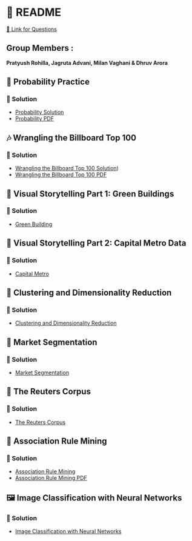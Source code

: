# 📘 README 

[🔗 Link for Questions](https://github.com/jgscott/STA380/tree/master/exercises)

## Group Members :
**Pratyush Rohilla, Jagruta Advani, Milan Vaghani & Dhruv Arora**


## 🎲 Probability Practice

### 📝 Solution 
- [Probability Solution](1.%20Probability%20practice/Question%201.Rmd)
- [Probability PDF](1.%20Probability%20practice/Question%201.pdf)


## 🎶 Wrangling the Billboard Top 100
### 📝 Solution
- [Wrangling the Billboard Top 100 Solution](2.%20Wrangling%20the%20Billboard%20Top%20100/Q2_ML.Rmd))
- [Wrangling the Billboard Top 100 PDF](2.%20Wrangling%20the%20Billboard%20Top%20100/Question%202%20Wrangling%20the%20Billboard%20Top%20100.pdf)

## 🌿 Visual Storytelling Part 1: Green Buildings
### 📝 Solution
- [Green Building](3.%20Visual%20story%20telling%20part%201:%20green%20buildings/Q3.ipynb)


## 🚋 Visual Storytelling Part 2: Capital Metro Data
### 📝 Solution
- [Capital Metro](4.%20Visual%20story%20telling%20part%202:%20Capital%20Metro%20data/IML_HW_Q4.ipynb)


## 🍷 Clustering and Dimensionality Reduction
### 📝 Solution
- [Clustering and Dimensionality Reduction](5.%20Clustering%20and%20dimensionality%20reduction/IML_HW_Q5.ipynb)


## 🎯 Market Segmentation
### 📝 Solution
- [Market Segmentation](6.%20Market%20segmentation/Q6.ipynb)

## 📰 The Reuters Corpus
### 📝 Solution
- [The Reuters Corpus]()


## 🛒 Association Rule Mining
### 📝 Solution
 - [Association Rule Mining](8.%20Association%20rule%20mining/Question%208.Rmd)
 - [Association Rule Mining PDF](8.%20Association%20rule%20mining/Question%208.pdf)


## 🖼️ Image Classification with Neural Networks
### 📝 Solution
 - [Image Classification with Neural Networks](9.%20Image%20classification%20with%20neural%20networks/IML_HW_Q9.ipynb)
